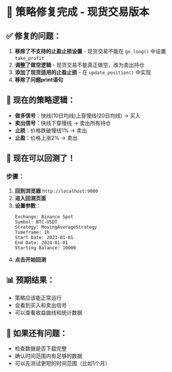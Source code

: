 # 🚀 策略修复完成 - 现货交易版本

## ✅ 修复的问题：
1. **移除了不支持的止盈止损设置** - 现货交易不能在 `go_long()` 中设置 `take_profit`
2. **调整了做空逻辑** - 现货交易不能真正做空，改为卖出持仓
3. **添加了现货适用的止盈止损** - 在 `update_position()` 中实现
4. **移除了问题print语句**

## 🎯 现在的策略逻辑：
- **做多信号**：快线(10日均线)上穿慢线(20日均线) → 买入
- **卖出信号**：快线下穿慢线 → 卖出所有持仓
- **止损**：价格跌破慢线1% → 卖出
- **止盈**：价格上涨2% → 卖出

## 🚀 现在可以回测了！

### 步骤：
1. **回到浏览器** `http://localhost:9000`
2. **进入回测页面**
3. **设置参数**：
   ```
   Exchange: Binance Spot
   Symbol: BTC-USDT
   Strategy: MovingAverageStrategy
   Timeframe: 1h
   Start Date: 2023-01-01
   End Date: 2024-01-01
   Starting Balance: 10000
   ```
4. **点击开始回测**

## 📊 预期结果：
- 策略应该能正常运行
- 会看到买入和卖出信号
- 可以查看收益曲线和统计数据

## 🔧 如果还有问题：
- 检查数据是否下载完整
- 确认时间范围内有足够的数据
- 可以先测试更短的时间范围（比如1个月）
